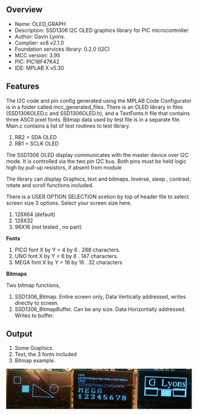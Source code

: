 Overview
--------------------------------------------
* Name: OLED_GRAPH
* Description: SSD1306 I2C OLED graphics library for PIC microcontroller 
* Author: Gavin Lyons.
* Complier: xc8 v2.1.0
* Foundation services library: 0.2.0 (I2C)
* MCC version: 3.95
* PIC: PIC18F47K42
* IDE:  MPLAB X v5.30

Features
----------------------

The I2C code and pin config generated using the MPLAB Code Configurator is in a folder called mcc_generated_files. 
There is  an OLED library in files (SSD1306OLED.c and SSD1306OLED.h),
and a TextFonts.h file that contains three ASCII pixel fonts.
Bitmap data used by test file is in a separate file. 
Main.c  contains a list of test routines to test library. 

1. RB2 = SDA OLED
2. RB1 = SCLK OLED

The SSD1306 OLED display communicates with the master device over I2C mode.
It is controlled via the two pin I2C bus. Both pins must be held logic high by pull-up resistors,
if absent from module

The library can  display Graphics, text and bitmaps.
Inverse, sleep , contrast, rotate and scroll functions included.

There is a USER OPTION SELECTION scetion by top of header file to select screen size 
3 options. Select your screen size here.

1. 128X64 (default)
2. 128X32
3. 96X16 (not tested , no part) 

**Fonts** 

1. PICO font X by Y  = 4 by 6 . 288 characters.
2. UNO font X by Y = 6 by 8 . 147 characters.
3. MEGA font X by Y  = 16 by 16 . 32 characters

**Bitmaps** 

Two bitmap functions, 

1. SSD1306_Bitmap. Entire screen only,  Data Vertically addressed, writes directly to screen.
2. SSD1306_BitmapBuffer.  Can be any size. Data Horizontally addressed. Writes to buffer.

Output
-----------------------

1. Some Graphics.
2. Text, the 3 fonts included
3. Bitmap example.

![ output ](https://github.com/gavinlyonsrepo/pic_18F47K42_projects/blob/master/images/oledgraph.jpg)
